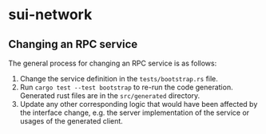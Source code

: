 # sui-network

## Changing an RPC service

The general process for changing an RPC service is as follows:
1. Change the service definition in the `tests/bootstrap.rs` file.
2. Run `cargo test --test bootstrap` to re-run the code generation.
   Generated rust files are in the `src/generated` directory.
3. Update any other corresponding logic that would have been affected by 
   the interface change, e.g. the server implementation of the service or
   usages of the generated client.
